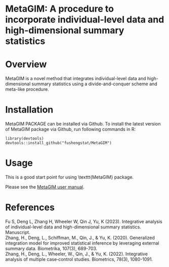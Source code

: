 # MetaGIM: A procedure to incorporate individual-level data and high-dimensional summary statistics 

# Overview
MetaGIM is a novel method that integrates individual-level data and high-dimensional summary statistics using a divide-and-conquer scheme and meta-like procedure.

# Installation
MetaGIM PACKAGE can be installed via Github. To install the latest version of MetaGIM package via Github, run following commands in R:
```{r, include = FALSE}
library(devtools)
devtools::install_github("fushengstat/MetaGIM")
```

# Usage
This is a good start point for using \texttt{MetaGIM} package.


Please see the [MetaGIM user manual](https://github.com/fushengstat/MetaGIM/blob/main/doc/MetaGIM-manual.pdf). 


<!---
# Information
Author: Han Zhang, Kai Yu, Sheng Fu \
Maintainer: Bill Wheeler <wheelerb@imsweb.com>
--->


# References
Fu S, Deng L, Zhang H, Wheeler W, Qin J, Yu, K (2023). Integrative analysis of individual-level data and high-dimensional summary statistics. Manuscript. \
Zhang, H., Deng, L., Schiffman, M., Qin, J., & Yu, K. (2020). Generalized integration model for improved statistical inference by leveraging external summary data. Biometrika, 107(3), 689-703. \
Zhang, H., Deng, L., Wheeler, W., Qin, J., & Yu, K. (2022). Integrative analysis of multiple case‐control studies. Biometrics, 78(3), 1080-1091.

